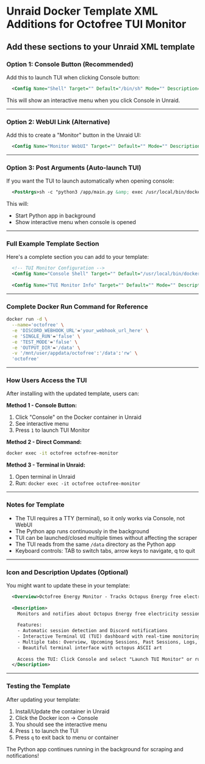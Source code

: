 # Unraid Docker Template XML Additions for Octofree TUI Monitor

## Add these sections to your Unraid XML template

### Option 1: Console Button (Recommended)
Add this to launch TUI when clicking Console button:

```xml
  <Config Name="Shell" Target="" Default="/bin/sh" Mode="" Description="Shell to use when opening console" Type="Variable" Display="advanced" Required="false" Mask="false">/usr/local/bin/docker-console</Config>
```

This will show an interactive menu when you click Console in Unraid.

---

### Option 2: WebUI Link (Alternative)
Add this to create a "Monitor" button in the Unraid UI:

```xml
  <Config Name="Monitor WebUI" Target="" Default="" Mode="" Description="Launch TUI Monitor (use via Console)" Type="Label" Display="always" Required="false" Mask="false">Click Console and type: octofree-monitor</Config>
```

---

### Option 3: Post Arguments (Auto-launch TUI)
If you want the TUI to launch automatically when opening console:

```xml
  <PostArgs>sh -c "python3 /app/main.py &amp; exec /usr/local/bin/docker-console"</PostArgs>
```

This will:
- Start Python app in background
- Show interactive menu when console is opened

---

### Full Example Template Section

Here's a complete section you can add to your template:

```xml
  <!-- TUI Monitor Configuration -->
  <Config Name="Console Shell" Target="" Default="/usr/local/bin/docker-console" Mode="" Description="Opens interactive menu when clicking Console. Options: 1=TUI Monitor, 2=View Logs, 3=Shell" Type="Variable" Display="advanced" Required="false" Mask="false">/usr/local/bin/docker-console</Config>
  
  <Config Name="TUI Monitor Info" Target="" Default="" Mode="" Description="To launch TUI monitor, click Console in Unraid and select option 1, or run: docker exec -it octofree octofree-monitor" Type="Label" Display="always" Required="false" Mask="false"></Config>
```

---

### Complete Docker Run Command for Reference

```bash
docker run -d \
  --name='octofree' \
  -e 'DISCORD_WEBHOOK_URL'='your_webhook_url_here' \
  -e 'SINGLE_RUN'='false' \
  -e 'TEST_MODE'='false' \
  -e 'OUTPUT_DIR'='/data' \
  -v '/mnt/user/appdata/octofree':'/data':'rw' \
  'octofree'
```

---

### How Users Access the TUI

After installing with the updated template, users can:

**Method 1 - Console Button:**
1. Click "Console" on the Docker container in Unraid
2. See interactive menu
3. Press `1` to launch TUI Monitor

**Method 2 - Direct Command:**
```bash
docker exec -it octofree octofree-monitor
```

**Method 3 - Terminal in Unraid:**
1. Open terminal in Unraid
2. Run: `docker exec -it octofree octofree-monitor`

---

### Notes for Template

- The TUI requires a TTY (terminal), so it only works via Console, not WebUI
- The Python app runs continuously in the background
- TUI can be launched/closed multiple times without affecting the scraper
- The TUI reads from the same `/data` directory as the Python app
- Keyboard controls: TAB to switch tabs, arrow keys to navigate, q to quit

---

### Icon and Description Updates (Optional)

You might want to update these in your template:

```xml
  <Overview>Octofree Energy Monitor - Tracks Octopus Energy free electricity sessions. Now includes interactive TUI dashboard for monitoring! Click Console to access the TUI monitor.</Overview>
  
  <Description>
    Monitors and notifies about Octopus Energy free electricity sessions.
    
    Features:
    - Automatic session detection and Discord notifications
    - Interactive Terminal UI (TUI) dashboard with real-time monitoring
    - Multiple tabs: Overview, Upcoming Sessions, Past Sessions, Logs, README
    - Beautiful terminal interface with octopus ASCII art
    
    Access the TUI: Click Console and select "Launch TUI Monitor" or run: docker exec -it octofree octofree-monitor
  </Description>
```

---

### Testing the Template

After updating your template:

1. Install/Update the container in Unraid
2. Click the Docker icon → Console
3. You should see the interactive menu
4. Press `1` to launch the TUI
5. Press `q` to exit back to menu or container

The Python app continues running in the background for scraping and notifications!
